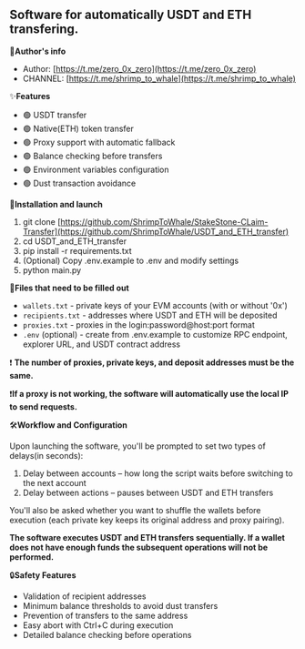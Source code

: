 ## ​Software for automatically USDT and ETH transfering.

🔔**Author's info**
- Author: [https://t.me/zero_0x_zero](https://t.me/zero_0x_zero)
- CHANNEL: [https://t.me/shrimp_to_whale](https://t.me/shrimp_to_whale)

✨**Features**
- 🟢 USDT transfer
- 🟢 Native(ETH) token transfer
- 🟢 Proxy support with automatic fallback
- 🟢 Balance checking before transfers
- 🟢 Environment variables configuration
- 🟢 Dust transaction avoidance

🚀**Installation and launch**
1. git clone [https://github.com/ShrimpToWhale/StakeStone-CLaim-Transfer](https://github.com/ShrimpToWhale/USDT_and_ETH_transfer)
2. cd USDT_and_ETH_transfer
3. pip install -r requirements.txt
4. (Optional) Copy .env.example to .env and modify settings
5. python main.py

📁**Files that need to be filled out**
- `wallets.txt` - private keys of your EVM accounts (with or without '0x')
- `recipients.txt` - addresses where USDT and ETH will be deposited
- `proxies.txt` - proxies in the login:password@host:port format
- `.env` (optional) - create from .env.example to customize RPC endpoint, explorer URL, and USDT contract address
  
❗ **The number of proxies, private keys, and deposit addresses must be the same.**

❗**If a proxy is not working, the software will automatically use the local IP to send requests.**

🛠️**Workflow and Configuration**

Upon launching the software, you'll be prompted to set two types of delays(in seconds):
1. Delay between accounts – how long the script waits before switching to the next account
2. Delay between actions – pauses between USDT and ETH transfers

You'll also be asked whether you want to shuffle the wallets before execution (each private key keeps its original address and proxy pairing).

**The software executes USDT and ETH transfers sequentially.
If a wallet does not have enough funds the subsequent operations will not be performed.**

🔒**Safety Features**
- Validation of recipient addresses
- Minimum balance thresholds to avoid dust transfers
- Prevention of transfers to the same address
- Easy abort with Ctrl+C during execution
- Detailed balance checking before operations
